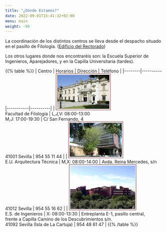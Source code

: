 ```yaml
---
title: "¿Dónde Estamos?"
date: 2022-09-01T15:41:32+02:00
menu: main
weight: -95
---
```


La coordinación de los distintos centros se lleva desde el despacho situado en
el pasillo de Filología. ([Edificio del Rectorado](http://maps.google.es/maps/ms?ie=UTF8&hl=es&t=h&msa=0&msid=111406730855754132097.00047939c56b5c41df184&ll=37.381249,-5.9908&spn=0.002984,0.00456&z=17))

Los otros lugares donde nos encontraréis son: la Escuela Superior de
Ingenieros, Aparejadores, y en la Capilla Universitaria (tardes).

{{% table %}}
| Centro | Horarios | Dirección | Teléfono |
|--------|----------|-----------|----------|
| ![Foto facultad de filología](derecho.jpg)<br/>Facultad de Filología | L,J,V: 08:00-13:00<br/>M,J: 17:00-19:30 | C/ San Fernando, 4<br/>41001 Sevilla | 954 55 11 44 |
| ![Foto facultad de arquitectura](arquitectura.jpg)<br/>E.U. Arquitectura Técnica | M,X: 08:00-14:00 | Avda. Reina Mercedes, s/n<br/>41012 Sevilla | 954 55 16 62 |
| ![Foto facultad de ingeniería](ingenieros.jpg)<br/>E.S. de Ingenieros | X: 08:00-13:30 | Entreplanta E-1, pasillo central,<br/>frente a Capilla Camino de los Descubrimientos s/n.<br/>41092 Sevilla (Isla de La Cartuja) | 954 48 61 47 |
{{% /table %}}
